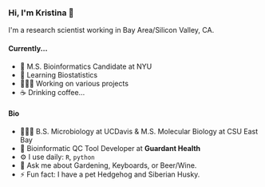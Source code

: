 ### Hi, I'm Kristina 👋

I'm a research scientist working in Bay Area/Silicon Valley, CA. 

#### Currently...
- 🧬 M.S. Bioinformatics Candidate at NYU
- 🌱 Learning Biostatistics
- 👩🏻‍💻 Working on various projects
- ☕ Drinking coffee...

#### Bio
- 👩🏻‍🔬 B.S. Microbiology at UCDavis & M.S. Molecular Biology at CSU East Bay
- 🏢 Bioinformatic QC Tool Developer at **Guardant Health**
- ⚙️ I use daily: `R`, `python`
- 💬 Ask me about Gardening, Keyboards, or Beer/Wine. 
- ⚡ Fun fact: I have a pet Hedgehog and Siberian Husky. 

<!--
**kkwock/kkwock** is a ✨ _special_ ✨ repository because its `README.md` (this file) appears on your GitHub profile.

Here are some ideas to get you started:

- 🌱 I’m currently learning ...
- 👯 I’m looking to collaborate on ...
- 🤔 I’m looking for help with ...
- 💬 Ask me about ...
- 📫 How to reach me: ...
- 😄 Pronouns: ...
- ⚡ Fun fact: ...
- 🔭 I’m currently working on Bioinformatics projects with BRN and NYU.
-->
